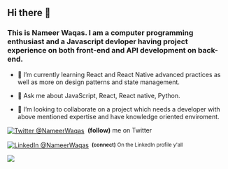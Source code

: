 ## Hi there 👋

### This is Nameer Waqas. I am a computer programming enthusiast and a Javascript devloper having project experience on both front-end and API development on back-end.

- 🌱 I’m currently learning React and React Native advanced practices as well as more on design patterns and state management.

- 💬 Ask me about JavaScript, React, React native, Python.

- 👯 I’m looking to collaborate on a project which needs a developer with above mentioned expertise and have knowledge oriented enviroment.

<p><a href="https://twitter.com/NameerWaqas/"><img alt="Twitter @NameerWaqas" align="center" src="https://img.shields.io/badge/-@Twitter-gray.svg?colorA=6A788D&colorB=1da1f2&style=for-the-badge" /></a>&nbsp; <strong>(follow)</strong> me on Twitter</p>

<p><a href="https://www.linkedin.com/in/NameerWaqas/"><img alt="LinkedIn @NameerWaqas" align="center" src="https://img.shields.io/badge/ LINKEDIN  -gray.svg?colorA=6A788D&colorB=6A788D&style=for-the-badge" /></a>&nbsp;<small><strong>  (connect)</strong> On the LinkedIn profile y'all</small></p>

<img src="https://github-readme-stats.vercel.app/api?username=NameerWaqas&&show_icons=true&title_color=023047&icon_color=9e0059&text_color=1d3557&bg_color=FFFFFF"/>
